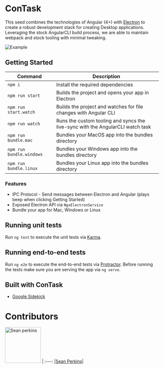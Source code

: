 # ConTask

This seed combines the technologies of Angular (4+) with [Electron](https://electron.atom.io/) to create a robust development stack for creating Desktop applications. Leveraging the stock AngularCLI build process, we are able to maintain webpack and stock tooling with minimal tweaking.

![Example](https://i.gyazo.com/67c230a5f92509f703eaf03a38590613.gif)

## Getting Started
|Command|Description|
|--|--|
|`npm i`| Install the required dependencies|
|`npm run start`|Builds the project and opens your app in Electron|
|`npm run start.watch`|Builds the project and watches for file changes with Angular CLI|
|`npm run watch`|Runs the custom tooling and syncs the live-sync with the AngularCLI watch task|
|`npm run bundle.mac`|Bundles your MacOS app into the bundles directory|
|`npm run bundle.windows`|Bundles your Windows app into the bundles directory|
|`npm run bundle.linux`|Bundles your Linux app into the bundles directory|

### Features
- IPC Protocol - Send messages between Electron and Angular (plays beep when clicking Getting Started)
- Exposed Electron API via `NgxElectronService`
- Bundle your app for Mac, Windows or Linux

## Running unit tests

Run `ng test` to execute the unit tests via [Karma](https://karma-runner.github.io).

## Running end-to-end tests

Run `ng e2e` to execute the end-to-end tests via [Protractor](http://www.protractortest.org/).
Before running the tests make sure you are serving the app via `ng serve`.

## Built with ConTask
- [Google Sidekick](https://github.com/sean-perkins/google-sidekick)

# Contributors 

[<img alt="Sean perkins" src="https://avatars1.githubusercontent.com/u/13732623?v=3&s=117" width="117">](https://github.com/sean-perkins) |
:---:
|[Sean Perkins](https://github.com/sean-perkins)|
